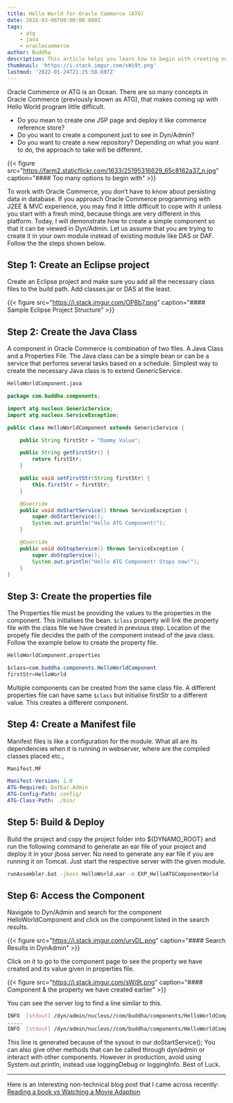 ```yaml
---
title: Hello World for Oracle Commerce (ATG)
date: 2016-03-06T00:00:00.000Z
tags:
    - atg
    - java
    - oraclecommerce
author: Buddha
description: This article helps you learn how to begin with creating new components in Oracle Commerce.
thumbnail: 'https://i.stack.imgur.com/sWi9t.png'
lastmod: '2022-01-24T21:25:58.697Z'
---
```

Oracle Commerce or ATG is an Ocean. There are so many concepts in Oracle Commerce (previously known as ATG), that makes coming up with Hello World program little difficult. 
* Do you mean to create one JSP page and deploy it like commerce reference store? 
* Do you want to create a component just to see in Dyn/Admin? 
* Do you want to create a new repository? 
Depending on what you want to do, the approach to take will be different.

{{< figure src="https://farm2.staticflickr.com/1633/25195316629_65c8162a37_n.jpg" caption="#### Too many options to begin with" >}}

To work with Oracle Commerce, you don’t have to know about persisting data in database. If you approach Oracle Commerce programming with J2EE & MVC experience, you may find it little difficult to cope with it unless you start with a fresh mind, because things are very different in this platform. Today, I will demonstrate how to create a simple component so that it can be viewed in Dyn/Admin. Let us assume that you are trying to create it in your own module instead of existing module like DAS or DAF. Follow the the steps shown below.

## Step 1: Create an Eclipse project

Create an Eclipse project and make sure you add all the necessary class files to the build path. Add classes.jar or DAS at the least.
<!--more-->
{{< figure src="https://i.stack.imgur.com/OP8b7.png" caption="#### Sample Eclipse Project Structure" >}}

## Step 2: Create the Java Class

A component in Oracle Commerce is combination of two files. A Java Class and a Properties File. The Java class can be a simple bean or can be a service that performs several tasks based on a schedule. Simplest way to create the necessary Java class is to extend GenericService.

```md {title=true}
HelloWorldComponent.java
```
```java
package com.buddha.components;

import atg.nucleus.GenericService;
import atg.nucleus.ServiceException;

public class HelloWorldComponent extends GenericService {

    public String firstStr = "Dummy Value";

    public String getFirstStr() {
        return firstStr;
    }

    public void setFirstStr(String firstStr) {
        this.firstStr = firstStr;
    }

    @Override
    public void doStartService() throws ServiceException {
        super.doStartService();
        System.out.println("Hello ATG Component!");
    }

    @Override
    public void doStopService() throws ServiceException {
        super.doStopService();
        System.out.println("Hello ATG Component! Stops now!");
    }
}
```

## Step 3: Create the properties file

The Properties file must be providing the values to the properties in the component. This initialises the bean. `$class` property will link the property file with the class file we have created in previous step. Location of the propety file decides the path of the component instead of the java class. Follow the example below to create the property file.

```md {title=true}
HelloWorldComponent.properties
```
```java
$class=com.buddha.components.HelloWorldComponent
firstStr=HelloWorld
```

Multiple components can be created from the same class file. A different properties file can have same `$class` but initialise firstStr to a different value. This creates a different component.

## Step 4: Create a Manifest file

Manifest files is like a configuration for the module. What all are its dependencies when it is running in webserver, where are the compiled classes placed etc.,

```md {title=true}
Manifest.MF
```
```yaml  
Manifest-Version: 1.0
ATG-Required: DafEar.Admin
ATG-Config-Path: config/
ATG-Class-Path: ./bin/
```

## Step 5: Build & Deploy
Build the project and copy the project folder into ${DYNAMO_ROOT} and run the following command to generate an ear file of your project and deploy it in your jboss server. No need to generate any ear file if you are running it on Tomcat. Just start the respective server with the given module.

```sh {linenos=false}
runAssembler.bat -jboss HelloWorld.ear -m EXP_HelloATGComponentWorld
```
## Step 6: Access the Component

Navigate to Dyn/Admin and search for the component HelloWorldComponent and click on the component listed in the search results.

{{< figure src="https://i.stack.imgur.com/urvDL.png" caption="#### Search Results in DynAdmin" >}}

Click on it to go to the component page to see the property we have created and its value given in properties file.

{{< figure src="https://i.stack.imgur.com/sWi9t.png" caption="#### Component & the property we have created earlier" >}}

You can see the server log to find a line similar to this.

```sh {linenos=false}
INFO  [stdout] /dyn/admin/nucleus//com/buddha/components/HelloWorldComponent Hello ATG Component!
.....
INFO  [stdout] /dyn/admin/nucleus//com/buddha/components/HelloWorldComponent Hello ATG Component! Stops now!
```
This line is generated because of the sysout in our doStartService(); You can also give other methods that can be called through dyn/admin or interact with other components. However in production, avoid using System.out.println, instead use loggingDebug or loggingInfo. Best of Luck.

----

Here is an interesting non-technical blog post that I came across recently: [Reading a book vs Watching a Movie Adaption](https://unfurledpages.wordpress.com/2016/03/21/turning-pages-or-tuning-channels/)
